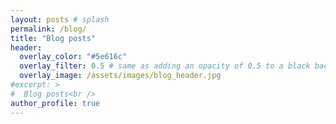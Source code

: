 ```yaml
---
layout: posts # splash
permalink: /blog/
title: "Blog posts"
header:
  overlay_color: "#5e616c"
  overlay_filter: 0.5 # same as adding an opacity of 0.5 to a black background
  overlay_image: /assets/images/blog_header.jpg
#excerpt: >
#  Blog posts<br />
author_profile: true
---
```




